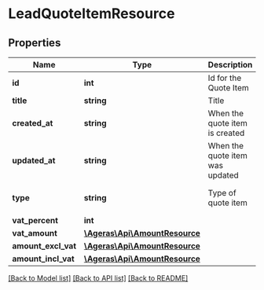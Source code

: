# LeadQuoteItemResource

## Properties
Name | Type | Description | Notes
------------ | ------------- | ------------- | -------------
**id** | **int** | Id for the Quote Item | [optional] 
**title** | **string** | Title | [optional] 
**created_at** | **string** | When the quote item is created | [optional] 
**updated_at** | **string** | When the quote item was updated | [optional] 
**type** | **string** | Type of quote item | [optional] [default to 'unknown']
**vat_percent** | **int** |  | [optional] 
**vat_amount** | [**\Ageras\Api\AmountResource**](AmountResource.md) |  | [optional] 
**amount_excl_vat** | [**\Ageras\Api\AmountResource**](AmountResource.md) |  | [optional] 
**amount_incl_vat** | [**\Ageras\Api\AmountResource**](AmountResource.md) |  | [optional] 

[[Back to Model list]](../README.md#documentation-for-models) [[Back to API list]](../README.md#documentation-for-api-endpoints) [[Back to README]](../README.md)


